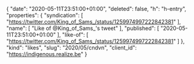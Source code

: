 {
  "date": "2020-05-11T23:51:00+01:00",
  "deleted": false,
  "h": "h-entry",
  "properties": {
    "syndication": [
      "https://twitter.com/King_of_Sams_/status/1259974997222842381"
    ],
    "name": [
      "Like of @King_of_Sams_'s tweet"
    ],
    "published": [
      "2020-05-11T23:51:00+01:00"
    ],
    "like-of": [
      "https://twitter.com/King_of_Sams_/status/1259974997222842381"
    ]
  },
  "kind": "likes",
  "slug": "2020/05/cndvn",
  "client_id": "https://indigenous.realize.be"
}
